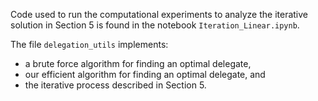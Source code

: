 Code used to run the computational experiments to analyze the iterative solution in Section 5 is found in the notebook `Iteration_Linear.ipynb`. 

The file `delegation_utils` implements:
- a brute force algorithm for finding an optimal delegate,
- our efficient algorithm for finding an optimal delegate, and
- the iterative process described in Section 5.
